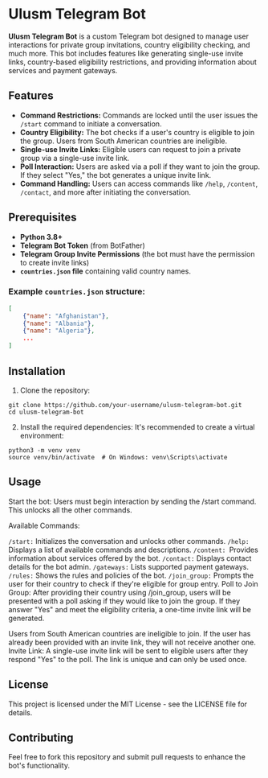 # Ulusm Telegram Bot

**Ulusm Telegram Bot** is a custom Telegram bot designed to manage user interactions for private group invitations, country eligibility checking, and much more. This bot includes features like generating single-use invite links, country-based eligibility restrictions, and providing information about services and payment gateways.

## Features

- **Command Restrictions:** Commands are locked until the user issues the `/start` command to initiate a conversation.
- **Country Eligibility:** The bot checks if a user's country is eligible to join the group. Users from South American countries are ineligible.
- **Single-use Invite Links:** Eligible users can request to join a private group via a single-use invite link.
- **Poll Interaction:** Users are asked via a poll if they want to join the group. If they select "Yes," the bot generates a unique invite link.
- **Command Handling:** Users can access commands like `/help`, `/content`, `/contact`, and more after initiating the conversation.

## Prerequisites

- **Python 3.8+**
- **Telegram Bot Token** (from BotFather)
- **Telegram Group Invite Permissions** (the bot must have the permission to create invite links)
- **`countries.json` file** containing valid country names.

### Example `countries.json` structure:
```json
[
    {"name": "Afghanistan"},
    {"name": "Albania"},
    {"name": "Algeria"},
    ...
]
```

## Installation

1. Clone the repository:

```
git clone https://github.com/your-username/ulusm-telegram-bot.git
cd ulusm-telegram-bot

```
2. Install the required dependencies: It's recommended to create a virtual environment:

```
python3 -m venv venv
source venv/bin/activate  # On Windows: venv\Scripts\activate

```

## Usage

Start the bot: Users must begin interaction by sending the /start command. This unlocks all the other commands.

Available Commands:

`/start:` Initializes the conversation and unlocks other commands.
`/help:` Displays a list of available commands and descriptions.
`/content: `Provides information about services offered by the bot.
`/contact:` Displays contact details for the bot admin.
`/gateways:` Lists supported payment gateways.
`/rules:` Shows the rules and policies of the bot.
`/join_group:` Prompts the user for their country to check if they're eligible for group entry.
Poll to Join Group: After providing their country using /join_group, users will be presented with a poll asking if they would like to join the group. If they answer "Yes" and meet the eligibility criteria, a one-time invite link will be generated.

Users from South American countries are ineligible to join.
If the user has already been provided with an invite link, they will not receive another one.
Invite Link: A single-use invite link will be sent to eligible users after they respond "Yes" to the poll. The link is unique and can only be used once.


## License
This project is licensed under the MIT License - see the LICENSE file for details.

## Contributing
Feel free to fork this repository and submit pull requests to enhance the bot's functionality.


